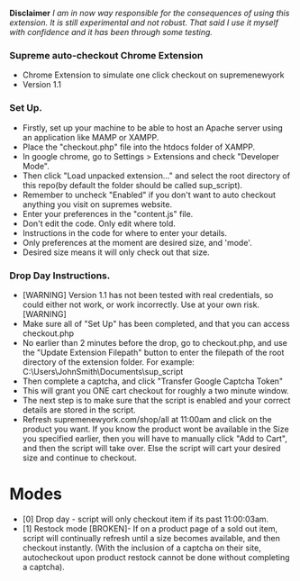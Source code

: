 **Disclaimer** 
*I am in now way responsible for the consequences of using this extension. It is still experimental and not robust. That said I use it myself with confidence and it has been through some testing.*

### **Supreme auto-checkout Chrome Extension** ###

* Chrome Extension to simulate one click checkout on supremenewyork
* Version 1.1

### Set Up. ###

* Firstly, set up your machine to be able to host an Apache server using an application like MAMP or XAMPP.
* Place the "checkout.php" file into the htdocs folder of XAMPP.
* In google chrome, go to Settings > Extensions and check "Developer Mode".
* Then click "Load unpacked extension..." and select the root directory of this repo(by default the folder should be called sup_script).
* Remember to uncheck "Enabled" if you don't want to auto checkout anything you visit on supremes website.
* Enter your preferences in the "content.js" file.
* Don't edit the code. Only edit where told.
* Instructions in the code for where to enter your details.
* Only preferences at the moment are desired size, and 'mode'.
* Desired size means it will only check out that size.

### Drop Day Instructions. ###

* [WARNING] Version 1.1 has not been tested with real credentials, so could either not work, or work incorrectly. Use at your own risk. [WARNING]
* Make sure all of "Set Up" has been completed, and that you can access checkout.php
* No earlier than 2 minutes before the drop, go to checkout.php, and use the "Update Extension Filepath" button to enter the filepath of the root directory of the extension folder. For example: C:\Users\JohnSmith\Documents\sup_script
* Then complete a captcha, and click "Transfer Google Captcha Token"
* This will grant you ONE cart checkout for roughly a two minute window.
* The next step is to make sure that the script is enabled and your correct details are stored in the script.
* Refresh supremenewyork.com/shop/all at 11:00am and click on the product you want. If you know the product wont be available in the Size you specified earlier, then you will have to manually click "Add to Cart", and then the script will take over. Else the script will cart your desired size and continue to checkout.

# Modes #
* [0] Drop day - script will only checkout item if its past 11:00:03am.
* [1] Restock mode [BROKEN]- If on a product page of a sold out item, script will continually refresh until a size becomes available, and then checkout instantly. (With the inclusion of a captcha on their site, autocheckout upon product restock cannot be done without completing a captcha).